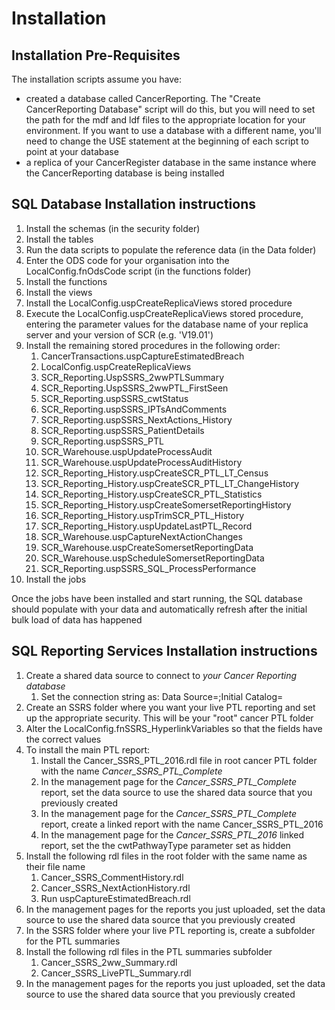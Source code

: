 # Installation


## Installation Pre-Requisites
The installation scripts assume you have:
* created a database called CancerReporting. The "Create CancerReporting Database" script will do this, but you will need to set the path for the mdf and ldf files to the appropriate location for your environment. If you want to use a database with a different name, you'll need to change the USE statement at the beginning of each script to point at your database
* a replica of your CancerRegister database in the same instance where the CancerReporting database is being installed

## SQL Database Installation instructions
1. Install the schemas (in the security folder)
1. Install the tables
1. Run the data scripts to populate the reference data (in the Data folder)
1. Enter the ODS code for your organisation into the LocalConfig.fnOdsCode script (in the functions folder)
1. Install the functions
1. Install the views
1. Install the LocalConfig.uspCreateReplicaViews stored procedure
1. Execute the LocalConfig.uspCreateReplicaViews stored procedure, entering the parameter values for the database name of your replica server and your version of SCR (e.g. 'V19.01')
1. Install the remaining stored procedures in the following order:
	1. CancerTransactions.uspCaptureEstimatedBreach
	1. LocalConfig.uspCreateReplicaViews
	1. SCR_Reporting.UspSSRS_2wwPTLSummary
	1. SCR_Reporting.UspSSRS_2wwPTL_FirstSeen
	1. SCR_Reporting.uspSSRS_cwtStatus
	1. SCR_Reporting.uspSSRS_IPTsAndComments
	1. SCR_Reporting.uspSSRS_NextActions_History
	1. SCR_Reporting.uspSSRS_PatientDetails
	1. SCR_Reporting.uspSSRS_PTL
	1. SCR_Warehouse.uspUpdateProcessAudit
	1. SCR_Warehouse.uspUpdateProcessAuditHistory
	1. SCR_Reporting_History.uspCreateSCR_PTL_LT_Census
	1. SCR_Reporting_History.uspCreateSCR_PTL_LT_ChangeHistory
	1. SCR_Reporting_History.uspCreateSCR_PTL_Statistics
	1. SCR_Reporting_History.uspCreateSomersetReportingHistory
	1. SCR_Reporting_History.uspTrimSCR_PTL_History
	1. SCR_Reporting_History.uspUpdateLastPTL_Record
	1. SCR_Warehouse.uspCaptureNextActionChanges
	1. SCR_Warehouse.uspCreateSomersetReportingData
	1. SCR_Warehouse.uspScheduleSomersetReportingData
	1. SCR_Reporting.uspSSRS_SQL_ProcessPerformance
1. Install the jobs

Once the jobs have been installed and start running, the SQL database should populate with your data and automatically refresh after the initial bulk load of data has happened

## SQL Reporting Services Installation instructions
1. Create a shared data source to connect to *your Cancer Reporting database*
	1. Set the connection string as: Data Source=*<your sql server>*;Initial Catalog=*<your cancer reporting database>*
1. Create an SSRS folder where you want your live PTL reporting and set up the appropriate security. This will be your "root" cancer PTL folder
1. Alter the LocalConfig.fnSSRS_HyperlinkVariables so that the fields have the correct values
1. To install the main PTL report:
	1. Install the Cancer_SSRS_PTL_2016.rdl file in root cancer PTL folder with the name *Cancer_SSRS_PTL_Complete*
	1. In the management page for the *Cancer_SSRS_PTL_Complete* report, set the data source to use the shared data source that you previously created
	1. In the management page for the *Cancer_SSRS_PTL_Complete* report, create a linked report with the name Cancer_SSRS_PTL_2016
	1. In the management page for the *Cancer_SSRS_PTL_2016* linked report, set the the cwtPathwayType parameter set as hidden
1. Install the following rdl files in the root folder with the same name as their file name
	1. Cancer_SSRS_CommentHistory.rdl
	1. Cancer_SSRS_NextActionHistory.rdl
	1. Run uspCaptureEstimatedBreach.rdl
1. In the management pages for the reports you just uploaded, set the data source to use the shared data source that you previously created
1. In the SSRS folder where your live PTL reporting is, create a subfolder for the PTL summaries
1. Install the following rdl files in the PTL summaries subfolder
	1. Cancer_SSRS_2ww_Summary.rdl
	1. Cancer_SSRS_LivePTL_Summary.rdl
1. In the management pages for the reports you just uploaded, set the data source to use the shared data source that you previously created